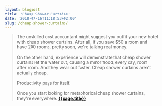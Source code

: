 ```yaml
---
layout: blogpost
title: 'Cheap Shower Curtains'
date: '2018-07-16T11:18:53+02:00'
slug: /cheap-shower-curtains/
---
```

>The unskilled cost accountant might suggest you outfit your new hotel with cheap shower curtains. After all, if you save $50 a room and have 200 rooms, pretty soon, we're talking real money.
<br /><br />
On the other hand, experience will demonstrate that cheap shower curtains let the water out, causing a minor flood, every day, room after room. And they wear out faster. Cheap shower curtains aren't actually cheap.
<br /><br />
Productivity pays for itself.
<br /><br />
Once you start looking for metaphorical cheap shower curtains, they're everywhere.
**[{{page.title}}](https://seths.blog/2018/07/cheap-shower-curtains/)**
